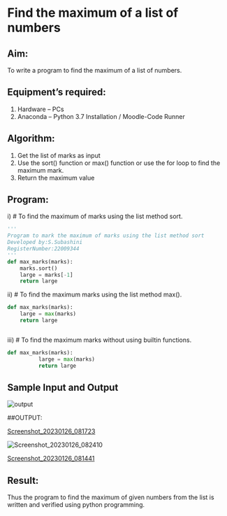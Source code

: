 # Find the maximum of a list of numbers
## Aim:
To write a program to find the maximum of a list of numbers.
## Equipment’s required:
1.	Hardware – PCs
2.	Anaconda – Python 3.7 Installation / Moodle-Code Runner
## Algorithm:
1.	Get the list of marks as input
2.	Use the sort() function or max() function or use the for loop to find the maximum mark.
3.	Return the maximum value
## Program:

i)	# To find the maximum of marks using the list method sort.
```Python
''' 
Program to mark the maximum of marks using the list method sort
Developed by:S.Subashini 
RegisterNumber:22009344
'''
def max_marks(marks):
    marks.sort()
    large = marks[-1]
    return large


```

ii)	# To find the maximum marks using the list method max().
```Python
def max_marks(marks):
    large = max(marks)
    return large



```

iii) # To find the maximum marks without using builtin functions.
```Python
def max_marks(marks):
          large = max(marks)
          return large


```
## Sample Input and Output
![output](./img/max_marks1.jpg) 

##OUTPUT:

[Screenshot_20230126_081723](https://user-images.githubusercontent.com/119404951/214747424-21e38484-110e-4933-9c59-a5ab37c22cc4.png)


![Screenshot_20230126_082410](https://user-images.githubusercontent.com/119404951/214748356-e14c8218-a461-41fa-b94a-afe5d277a4e7.png)

[Screenshot_20230126_081441](https://user-images.githubusercontent.com/119404951/214747084-f3e25cdd-deb2-48c7-ad21-584e8b77f488.png)




## Result:
Thus the program to find the maximum of given numbers from the list is written and verified using python programming.
